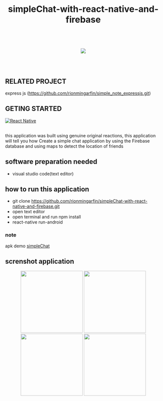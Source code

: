 # <p align='center'> simpleChat-with-react-native-and-firebase</p>

<br>
<br>
<p align='center'>
  <a href='https://facebook.github.io/react-native/'>
  <img src='https://user-images.githubusercontent.com/43402837/61576177-920a2980-ab00-11e9-821f-4bdd94539488.png'/>
  </a>
</p>

<br>
<br>

## RELATED PROJECT
express js (https://github.com/rionmingarfin/simple_note_expressjs.git)
## GETING STARTED
[![React Native](https://img.shields.io/badge/React%20Native-0.59.9-blue.svg?style=rounded-square)](https://facebook.github.io/react-native/)

<br>
this application was built using genuine original reactions, this application will tell you how
Create a simple chat application by using the Firebase database and using maps to detect the location of friends

## software preparation needed

* visual studio code(text editor)

## how to run this application
* git clone https://github.com/rionmingarfin/simpleChat-with-react-native-and-firebase.git
* open text editor
* open terminal and run npm install
* react-native run-android

### note
apk demo [simpleChat](https://drive.google.com/file/d/1oRWkkI1AuGyv_yobu0NHv83QR99NnRzG/view?usp=sharing)

## screnshot application
<p align='center'>
  <span>
   <img src='https://user-images.githubusercontent.com/43402837/61576096-92ee8b80-aaff-11e9-9fcb-3204807418a8.png' width=200/>
   <img src='https://user-images.githubusercontent.com/43402837/61576099-9a159980-aaff-11e9-81a0-71fb4e546532.png' width=200/>
   <img src='https://user-images.githubusercontent.com/43402837/61576102-a1d53e00-aaff-11e9-8346-8310f5577ab8.png' width=200/>
   <img src='https://user-images.githubusercontent.com/43402837/61576104-a699f200-aaff-11e9-9022-dfada8f976c9.png' width=200/>
  </span>
</p>
